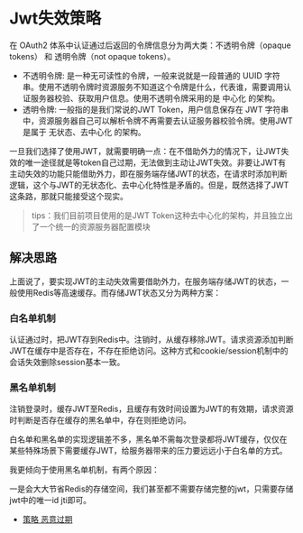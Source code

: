 # Jwt失效策略

在 OAuth2 体系中认证通过后返回的令牌信息分为两大类：不透明令牌（opaque tokens） 和 透明令牌（not opaque tokens）。

* 不透明令牌: 是一种无可读性的令牌，一般来说就是一段普通的 UUID 字符串。使用不透明令牌时资源服务不知道这个令牌是什么，代表谁，需要调用认证服务器校验、获取用户信息。使用不透明令牌采用的是 中心化 的架构。
* 透明令牌: 一般指的是我们常说的JWT Token，用户信息保存在 JWT 字符串中，资源服务器自己可以解析令牌不再需要去认证服务器校验令牌。使用JWT是属于 无状态、去中心化 的架构。

一旦我们选择了使用JWT，就需要明确一点：在不借助外力的情况下，让JWT失效的唯一途径就是等token自己过期，无法做到主动让JWT失效。非要让JWT有主动失效的功能只能借助外力，即在服务端存储JWT的状态，在请求时添加判断逻辑，这个与JWT的无状态化、去中心化特性是矛盾的。但是，既然选择了JWT这条路，那就只能接受这个现实。

> tips：我们目前项目使用的是JWT Token这种去中心化的架构，并且独立出了一个统一的资源服务器配置模块

## 解决思路
上面说了，要实现JWT的主动失效需要借助外力，在服务端存储JWT的状态，一般使用Redis等高速缓存。而存储JWT状态又分为两种方案：

### 白名单机制

认证通过时，把JWT存到Redis中。注销时，从缓存移除JWT。请求资源添加判断JWT在缓存中是否存在，不存在拒绝访问。这种方式和cookie/session机制中的会话失效删除session基本一致。

### 黑名单机制

注销登录时，缓存JWT至Redis，且缓存有效时间设置为JWT的有效期，请求资源时判断是否存在缓存的黑名单中，存在则拒绝访问。

白名单和黑名单的实现逻辑差不多，黑名单不需每次登录都将JWT缓存，仅仅在某些特殊场景下需要缓存JWT，给服务器带来的压力要远远小于白名单的方式。

我更倾向于使用黑名单机制，有两个原因：

一是会大大节省Redis的存储空间，我们甚至都不需要存储完整的jwt，只需要存储jwt中的唯一id jti即可。

* [策略 恶意过期](https://www.cnblogs.com/standup/p/9184541.html)
